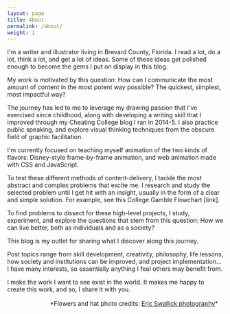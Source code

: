 ```yaml
---
layout: page
title: About
permalink: /about/
weight: 1
---
```


<style>
.w3-animate-fading{
-webkit-animation:fading 10s infinite;
animation:fading 10s infinite
}
@-webkit-keyframes fading{
0%{opacity:0}
50%{opacity:1}
100%{opacity:0}
}
@keyframes fading{
0%{opacity:0}
50%{opacity:1}
100%{opacity:0}
}
</style>

I'm a writer and illustrator living in Brevard County, Florida.
I read a lot, do a lot, think a lot, and get a lot of ideas. Some of these ideas get polished enough to become the gems I put on display in this blog.

My work is motivated by this question: How can I communicate the most amount of content in the most potent way possible? The quickest, simplest,  most impactful way?

The journey has led to me to leverage my drawing passion that I've exercised since childhood, along with developing a writing skill that I improved through my Cheating College blog I ran in 2014-5. I also practice public speaking, and explore visual thinking techniques from the obscure field of graphic facilitation.

I'm currently focused on teaching myself animation of the two kinds of flavors: Disney-style frame-by-frame animation, and web animation made with CSS and JavaScript.

To test these different methods of content-delivery, I tackle the most abstract and complex problems that excite me. I research and study the selected problem until I get hit with an insight, usually in the form of a clear and simple solution. For example, see this College Gamble Flowchart [link].

To find problems to dissect for these high-level projects, I study, experiment, and explore the questions that stem from this question: How we can live better, both as individuals and as a society?

This blog is my outlet for sharing what I discover along this journey.

Post topics range from skill development, creativity, philosophy, life lessons, how society and institutions can be improved, and project implementation... I have many interests, so essentially anything I feel others may benefit from.

I make the work I want to see exist in the world.
It makes me happy to create this work, and so, I share it with you. 


<img class="mySlides w3-animate-fading" src="../assets/img/me/desk.jpg">
<img class="mySlides w3-animate-fading" src="../assets/img/me/flowers.jpg">
<img class="mySlides w3-animate-fading" src="../assets/img/me/glasses.jpg">
<img class="mySlides w3-animate-fading" src="../assets/img/me/hat.jpg">
<img class="mySlides w3-animate-fading" src="../assets/img/me/laugh.jpg">
*Flowers and hat photo credits: <a href="https://www.facebook.com/ericswallick?fref=ts">Eric Swallick photography</a>*

<script src="../assets/js/slideshow.js"></script>